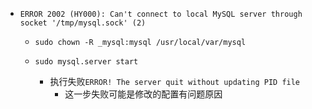 - `ERROR 2002 (HY000): Can't connect to local MySQL server through socket '/tmp/mysql.sock' (2)`

    - `sudo chown -R _mysql:mysql /usr/local/var/mysql`

    - `sudo mysql.server start`
        - 执行失败`ERROR! The server quit without updating PID file`
          - 这一步失败可能是修改的配置有问题原因